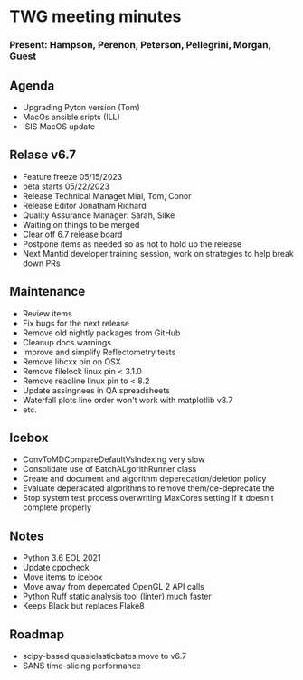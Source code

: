 # TWG meeting minutes 
### Present: Hampson, Perenon, Peterson, Pellegrini, Morgan, Guest

## Agenda
- Upgrading Pyton version (Tom)
- MacOs ansible sripts (ILL)
- ISIS MacOS update

## Relase v6.7
- Feature freeze 05/15/2023
- beta starts 05/22/2023
- Release Technical Managet Mial, Tom, Conor
- Release Editor Jonatham Richard
- Quality Assurance Manager: Sarah, Silke
- Waiting on things to be merged
- Clear off 6.7 release board
- Postpone items as needed so as not to hold up the release
- Next Mantid developer training session, work on strategies to help break down PRs

## Maintenance
- Review items
- Fix bugs for the next release
- Remove old nightly packages from GitHub
- Cleanup docs warnings
- Improve and simplify Reflectometry tests
- Remove libcxx pin on OSX
- Remove filelock linux pin < 3.1.0
- Remove readline linux pin to < 8.2
- Update assingnees in QA spreadsheets
- Waterfall plots line order won't work with matplotlib v3.7
- etc.

## Icebox
- ConvToMDCompareDefaultVsIndexing very slow
- Consolidate use of BatchALgorithRunner class
- Create and document and algorithm deperecation/deletion policy
- Evaluate deperacated algorithms to remove them/de-deprecate the
- Stop system test process overwriting MaxCores setting if it doesn't complete properly

## Notes
- Python 3.6 EOL 2021
- Update cppcheck
- Move items to icebox
- Move away from depercated OpenGL 2 API calls
- Python Ruff static analysis tool (linter) much faster
- Keeps Black but replaces Flake8

## Roadmap
- scipy-based quasielasticbates move to v6.7
- SANS time-slicing performance
